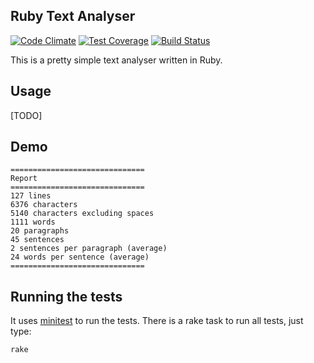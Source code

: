 ## Ruby Text Analyser
[![Code
Climate](https://codeclimate.com/github/pablobfonseca/text-analyser/badges/gpa.svg)](https://codeclimate.com/github/pablobfonseca/text-analyser)
[![Test
Coverage](https://codeclimate.com/github/pablobfonseca/text-analyser/badges/coverage.svg)](https://codeclimate.com/github/pablobfonseca/text-analyser/coverage)
[![Build
Status](https://travis-ci.org/pablobfonseca/text-analyser.svg?branch=master)](https://travis-ci.org/pablobfonseca/text-analyser)


This is a pretty simple text analyser written in Ruby.

## Usage
[TODO]

## Demo
```
==============================
Report
==============================
127 lines
6376 characters
5140 characters excluding spaces
1111 words
20 paragraphs
45 sentences
2 sentences per paragraph (average)
24 words per sentence (average)
==============================
```

## Running the tests
It uses [minitest](https://github.com/seattlerb/minitest) to run the tests.
There is a rake task to run all tests, just type:
```ruby
rake
```
